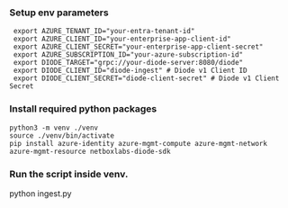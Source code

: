 ### Setup env parameters

```
 export AZURE_TENANT_ID="your-entra-tenant-id"
 export AZURE_CLIENT_ID="your-enterprise-app-client-id"
 export AZURE_CLIENT_SECRET="your-enterprise-app-client-secret"
 export AZURE_SUBSCRIPTION_ID="your-azure-subscription-id"
 export DIODE_TARGET="grpc://your-diode-server:8080/diode"
 export DIODE_CLIENT_ID="diode-ingest" # Diode v1 Client ID
 export DIODE_CLIENT_SECRET="diode-client-secret" # Diode v1 Client Secret
```

### Install required python packages

```
python3 -m venv ./venv
source ./venv/bin/activate
pip install azure-identity azure-mgmt-compute azure-mgmt-network azure-mgmt-resource netboxlabs-diode-sdk
```

### Run the script inside venv.

python ingest.py
